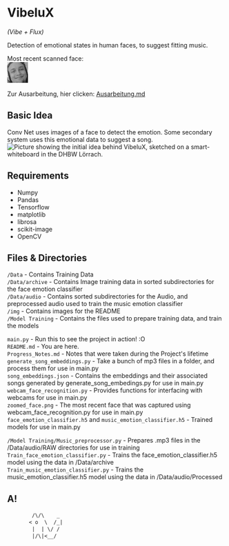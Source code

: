 # VibeluX
*(Vibe + Flux)*

Detection of emotional states in human faces, to suggest fitting music.

Most recent scanned face:\
![Small greyscale image of the last face the main.py scanned before the last push.](zoomed_face.png)

Zur Ausarbeitung, hier clicken: [Ausarbeitung.md](Ausarbeitung/Ausarbeitung.md)

## Basic Idea

Conv Net uses images of a face to detect the emotion.
Some secondary system uses this emotional data to suggest a song.
![Picture showing the initial idea behind VibeluX, sketched on a smart-whiteboard in the DHBW Lörrach.](img/Tafelbild_0.png)


## Requirements

- Numpy
- Pandas
- Tensorflow
- matplotlib
- librosa
- scikit-image
- OpenCV


## Files & Directories

`/Data` - Contains Training Data\
`/Data/archive` - Contains Image training data in sorted subdirectories for the face emotion classifier\
`/Data/audio` - Contains sorted subdirectories for the Audio, and preprocessed audio used to train the music emotion classifier\
`/img` - Contains images for the README\
`/Model Training` - Contains the files used to prepare training data, and train the models

`main.py` - Run this to see the project in action! :O\
`README.md` - You are here.\
`Progress_Notes.md` - Notes that were taken during the Project's lifetime\
`generate_song_embeddings.py` - Take a bunch of mp3 files in a folder, and process them for use in main.py\
`song_embeddings.json` - Contains the embeddings and their associated songs generated by generate_song_embedings.py for use in main.py\
`webcam_face_recognition.py` - Provides functions for interfacing with webcams for use in main.py\
`zoomed_face.png` - The most recent face that was captured using webcam_face_recognition.py for use in main.py\
`face_emotion_classifier.h5` and `music_emotion_classifier.h5` - Trained models for use in main.py

`/Model Training/Music_preprocessor.py` - Prepares .mp3 files in the /Data/audio/RAW directories for use in training\
`Train_face_emotion_classifier.py` - Trains the face_emotion_classifier.h5 model using the data in /Data/archive\
`Train_music_emotion_classifier.py` - Trains the music_emotion_classifier.h5 model using the data in /Data/audio/Processed


## A!
```
        /\/\    _
       < o  \  /_|
        |  | \/ /
        |/\|<__/
```

